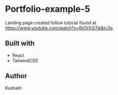 # Portfolio-example-5

Landing page created follow tutorial found at https://www.youtube.com/watch?v=6tiOj1rG7jk&t=5s

## Built with

- React
- TailwindCSS

## Author

Kushald
